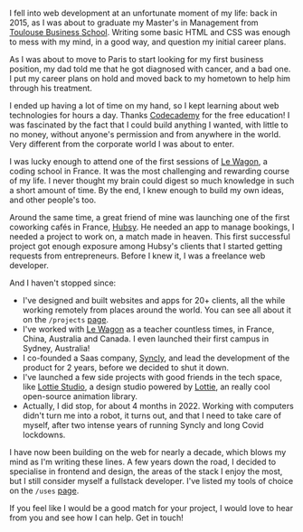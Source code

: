 I fell into web development at an unfortunate moment of my life: back in 2015, as I was about to graduate my Master's in Management from [Toulouse Business School](https://www.tbs-education.com/programs/master-degrees/). Writing some basic HTML and CSS was enough to mess with my mind, in a good way, and question my initial career plans.

As I was about to move to Paris to start looking for my first business position, my dad told me that he got diagnosed with cancer, and a bad one. I put my career plans on hold and moved back to my hometown to help him through his treatment.

I ended up having a lot of time on my hand, so I kept learning about web technologies for hours a day. Thanks [Codecademy](https://www.codecademy.com/) for the free education! I was fascinated by the fact that I could build anything I wanted, with little to no money, without anyone's permission and from anywhere in the world. Very different from the corporate world I was about to enter.

I was lucky enough to attend one of the first sessions of [Le Wagon](https://www.lewagon.com/web-development-course), a coding school in France. It was the most challenging and rewarding course of my life. I never thought my brain could digest so much knowledge in such a short amount of time. By the end, I knew enough to build my own ideas, and other people's too.

Around the same time, a great friend of mine was launching one of the first coworking cafés in France, [Hubsy](/projects/hubsy). He needed an app to manage bookings, I needed a project to work on, a match made in heaven. This first successful project got enough exposure among Hubsy's clients that I started getting requests from entrepreneurs. Before I knew it, I was a freelance web developer.

And I haven't stopped since:

- I've designed and built websites and apps for 20+ clients, all the while working remotely from places around the world. You can see all about it on the `/projects` [page](/projects).
- I've worked with [Le Wagon](https://www.lewagon.com/) as a teacher countless times, in France, China, Australia and Canada. I even launched their first campus in Sydney, Australia!
- I co-founded a Saas company, [Syncly](/projects/syncly), and lead the development of the product for 2 years, before we decided to shut it down.
- I've launched a few side projects with good friends in the tech space, like [Lottie Studio](/projects/lottie-studio), a design studio powered by [Lottie](https://airbnb.design/lottie/), an really cool open-source animation library.
- Actually, I did stop, for about 4 months in 2022. Working with computers didn't turn me into a robot, it turns out, and that I need to take care of myself, after two intense years of running Syncly and long Covid lockdowns.

I have now been building on the web for nearly a decade, which blows my mind as I'm writing these lines. A few years down the road, I decided to specialise in frontend and design, the areas of the stack I enjoy the most, but I still consider myself a fullstack developer. I've listed my tools of choice on the `/uses` [page](/uses).

If you feel like I would be a good match for your project, I would love to hear from you and see how I can help. Get in touch!

